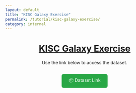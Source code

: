 ```yaml
---
layout: default
title: "KISC Galaxy Exercise"
permalink: /tutorial/kisc-galaxy-exercise/
category: internal
---
```


<!-- Main content starts -->

<h1 style="text-align: center;">
  <a href="https://docs.google.com/forms/d/1o26asto6m69AuQTWfxkiZVWHyDIewv-BwBfCanJ17yA/edit" target="_blank">
    KISC Galaxy Exercise
  </a>
</h1>

<p style="text-align: center; margin-top: 0.5em;">
 Use the link below to access the dataset.
</p>

<div style="text-align: center; margin-top: 1.5em;">
  <a href="https://wustl.box.com/s/u9cry9q5kaiv25ws3p8bfybqa7ny57ek" target="_blank"
     style="display:inline-block; padding: 0.7em 1.6em; background-color: #28a745; color: white; text-decoration: none; border-radius: 6px; margin: 0.5em;">
    📦 Dataset Link
  </a>
</div>
